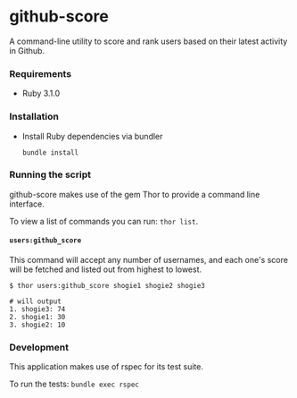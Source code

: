 # github-score

A command-line utility to score and rank users based on their latest activity in Github.

### Requirements

- Ruby 3.1.0

### Installation

- Install Ruby dependencies via bundler

  ```bundle install```

### Running the script

github-score makes use of the gem Thor to provide a command line interface.

To view a list of commands you can run: `thor list`.

#### `users:github_score`

This command will accept any number of usernames, and each one's score will be
fetched and listed out from highest to lowest.

```
$ thor users:github_score shogie1 shogie2 shogie3

# will output
1. shogie3: 74
2. shogie1: 30
3. shogie2: 10
```

### Development

This application makes use of rspec for its test suite.

To run the tests: `bundle exec rspec`
